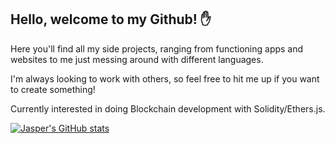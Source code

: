 ## Hello, welcome to my Github! :hand:

Here you'll find all my side projects, ranging from functioning apps and websites to me just messing around with different languages.

I'm always looking to work with others, so feel free to hit me up if you want to create something!

Currently interested in doing Blockchain development with Solidity/Ethers.js.

[![Jasper's GitHub stats](https://github-readme-stats.vercel.app/api?username=Jasper-Nelligan&count_private=true&show_icons=true&theme=vision-friendly-dark)](https://github.com/anuraghazra/github-readme-stats)

<!-- [![Top Langs](https://github-readme-stats.vercel.app/api/top-langs/?username=Jasper-Nelligan&layout=compact)](https://github.com/anuraghazra/github-readme-stats) -->
